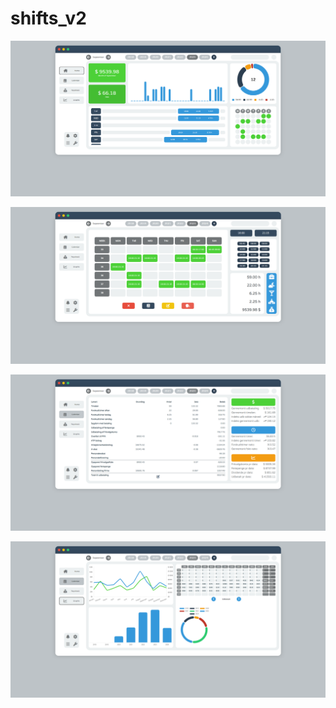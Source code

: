 # shifts_v2

![Home page](images/Home.png)

![Calendar page](images/Calendar.png)

![Paycheck page](images/Paycheck.png)

![Graphs page](images/Graphs.png)

